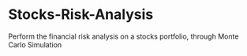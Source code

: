# Stocks-Risk-Analysis
Perform the financial risk analysis on a stocks portfolio, through Monte Carlo Simulation
